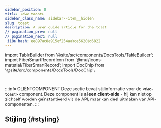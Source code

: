 ```yaml
---
sidebar_position: 0
title: <dwc-toast>
sidebar_class_name: sidebar--item__hidden
slug: toast
description: A user guide article for the toast
// pagination_prev: null
// pagination_next: null
_i18n_hash: ee897ac8e915ef254aabce56201d6822
---
```

import TableBuilder from '@site/src/components/DocsTools/TableBuilder';
import FiberSmartRecordIcon from '@mui/icons-material/FiberSmartRecord';
import DocChip from '@site/src/components/DocsTools/DocChip';

<DocChip chip='shadow' />

<br />

:::info CLIËNTCOMPONENT
Deze sectie bevat stijlinformatie voor de **`<dwc-toast>`** component. Deze component is **alleen client-side** - hij kan niet op zichzelf worden geïnstantieerd via de API, maar kan deel uitmaken van API-componenten.
:::

## Stijling {#styling}

<TableBuilder name="dwc-toast" clientComponent />

